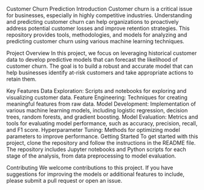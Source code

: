 Customer Churn Prediction
Introduction
Customer churn is a critical issue for businesses, especially in highly competitive industries. Understanding and predicting customer churn can help organizations to proactively address potential customer losses and improve retention strategies. This repository provides tools, methodologies, and models for analyzing and predicting customer churn using various machine learning techniques.

Project Overview
In this project, we focus on leveraging historical customer data to develop predictive models that can forecast the likelihood of customer churn. The goal is to build a robust and accurate model that can help businesses identify at-risk customers and take appropriate actions to retain them.

Key Features
Data Exploration: Scripts and notebooks for exploring and visualizing customer data.
Feature Engineering: Techniques for creating meaningful features from raw data.
Model Development: Implementation of various machine learning models, including logistic regression, decision trees, random forests, and gradient boosting.
Model Evaluation: Metrics and tools for evaluating model performance, such as accuracy, precision, recall, and F1 score.
Hyperparameter Tuning: Methods for optimizing model parameters to improve performance.
Getting Started
To get started with this project, clone the repository and follow the instructions in the README file. The repository includes Jupyter notebooks and Python scripts for each stage of the analysis, from data preprocessing to model evaluation.

Contributing
We welcome contributions to this project. If you have suggestions for improving the models or additional features to include, please submit a pull request or open an issue.
